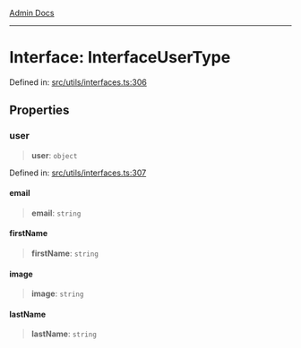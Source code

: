 [Admin Docs](/)

***

# Interface: InterfaceUserType

Defined in: [src/utils/interfaces.ts:306](https://github.com/PalisadoesFoundation/talawa-admin/blob/main/src/utils/interfaces.ts#L306)

## Properties

### user

> **user**: `object`

Defined in: [src/utils/interfaces.ts:307](https://github.com/PalisadoesFoundation/talawa-admin/blob/main/src/utils/interfaces.ts#L307)

#### email

> **email**: `string`

#### firstName

> **firstName**: `string`

#### image

> **image**: `string`

#### lastName

> **lastName**: `string`
